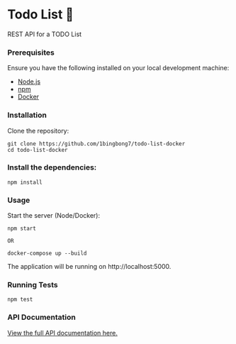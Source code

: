 # Todo List 🚀
REST API for a TODO List

### Prerequisites
Ensure you have the following installed on your local development machine:

- [Node.js](https://nodejs.org/en)
- [npm](https://www.npmjs.com/)
- [Docker](https://docs.docker.com/engine/install/)
  
### Installation
Clone the repository:

```
git clone https://github.com/1bingbong7/todo-list-docker
cd todo-list-docker
```

### Install the dependencies:

```
npm install
```

### Usage
Start the server (Node/Docker):

```
npm start

OR

docker-compose up --build
```

The application will be running on http://localhost:5000.

### Running Tests

```
npm test
```


### API Documentation

[View the full API documentation here.](https://documenter.getpostman.com/view/13015229/2s9YJhxLPK)
